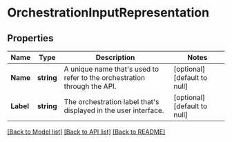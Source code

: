 # OrchestrationInputRepresentation

## Properties
Name | Type | Description | Notes
------------ | ------------- | ------------- | -------------
**Name** | **string** | A unique name that&#39;s used to refer to the orchestration through the API. | [optional] [default to null]
**Label** | **string** | The orchestration label that&#39;s displayed in the user interface. | [optional] [default to null]

[[Back to Model list]](../README.md#documentation-for-models) [[Back to API list]](../README.md#documentation-for-api-endpoints) [[Back to README]](../README.md)



